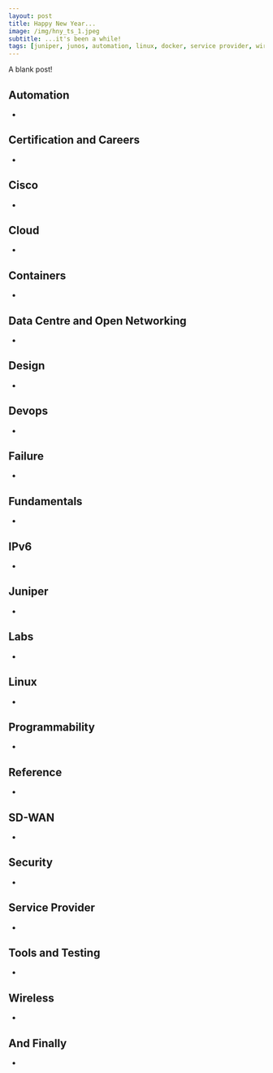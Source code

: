 ```yaml
---
layout: post
title: Happy New Year...
image: /img/hny_ts_1.jpeg
subtitle: ...it's been a while!
tags: [juniper, junos, automation, linux, docker, service provider, wireless, containers, labs, eve-ng, open networking, cumulus, cisco, careers, programmability, fundamentals, certification, data centre, ipv6, security, failure, cloud]
---
```


A blank post!

## Automation
* 

## Certification and Careers
* 
 
## Cisco
* 

## Cloud
* 

## Containers
* 

## Data Centre and Open Networking
* 

## Design
* 

## Devops
* 

## Failure
* 

## Fundamentals
* 

## IPv6
* 

## Juniper
* 

## Labs
* 

## Linux
* 

## Programmability
* 

## Reference
* 

## SD-WAN
* 

## Security
* 

## Service Provider
* 

## Tools and Testing
* 

## Wireless
* 

## And Finally
* 
